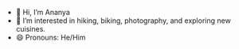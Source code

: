  - 👋 Hi, I’m Ananya
 - 👀 I’m interested in hiking, biking, photography, and exploring new cuisines.
 - 😄 Pronouns: He/Him

